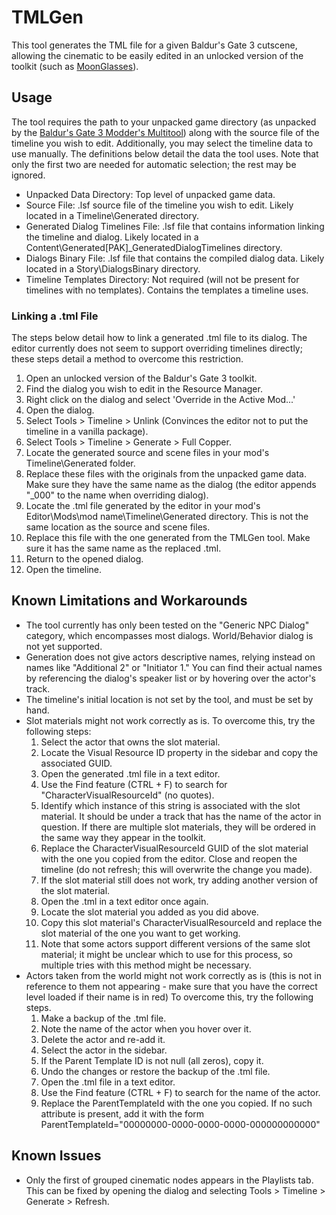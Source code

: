 # TMLGen

 This tool generates the TML file for a given Baldur's Gate 3 cutscene, allowing the cinematic to be easily edited in an unlocked version of the toolkit (such as [MoonGlasses](https://www.nexusmods.com/baldursgate3/mods/12308?tab=description)).

## Usage

The tool requires the path to your unpacked game directory (as unpacked by the [Baldur's Gate 3 Modder's Multitool](https://github.com/ShinyHobo/BG3-Modders-Multitool)) along with the source file of the timeline you wish to edit.
Additionally, you may select the timeline data to use manually. The definitions below detail the data the tool uses. Note that only the first two are needed for automatic selection; the rest may be ignored.
- Unpacked Data Directory: Top level of unpacked game data.
- Source File: .lsf source file of the timeline you wish to edit. Likely located in a Timeline\Generated directory.
- Generated Dialog Timelines File: .lsf file that contains information linking the timeline and dialog. Likely located in a Content\Generated\[PAK]_GeneratedDialogTimelines directory.
- Dialogs Binary File: .lsf file that contains the compiled dialog data. Likely located in a Story\DialogsBinary directory.
- Timeline Templates Directory: Not required (will not be present for timelines with no templates). Contains the templates a timeline uses.

### Linking a .tml File

The steps below detail how to link a generated .tml file to its dialog. The editor currently does not seem to support overriding timelines directly; these steps detail a method to overcome this restriction.

1. Open an unlocked version of the Baldur's Gate 3 toolkit.
2. Find the dialog you wish to edit in the Resource Manager.
3. Right click on the dialog and select 'Override in the Active Mod...'
4. Open the dialog.
5. Select Tools > Timeline > Unlink (Convinces the editor not to put the timeline in a vanilla package).
6. Select Tools > Timeline > Generate > Full Copper.
7. Locate the generated source and scene files in your mod's Timeline\Generated folder.
8. Replace these files with the originals from the unpacked game data. Make sure they have the same name as the dialog (the editor appends "_000" to the name when overriding dialog).
9. Locate the .tml file generated by the editor in your mod's Editor\Mods\mod name\Timeline\Generated directory. This is not the same location as the source and scene files.
10. Replace this file with the one generated from the TMLGen tool. Make sure it has the same name as the replaced .tml.
11. Return to the opened dialog.
12. Open the timeline.

## Known Limitations and Workarounds

- The tool currently has only been tested on the "Generic NPC Dialog" category, which encompasses most dialogs. World/Behavior dialog is not yet supported.
- Generation does not give actors descriptive names, relying instead on names like "Additional 2" or "Initiator 1." You can find their actual names by referencing the dialog's speaker list or by hovering over the actor's track.
- The timeline's initial location is not set by the tool, and must be set by hand.
- Slot materials might not work correctly as is. To overcome this, try the following steps:
  1. Select the actor that owns the slot material.
  2. Locate the Visual Resource ID property in the sidebar and copy the associated GUID.
  3. Open the generated .tml file in a text editor.
  4. Use the Find feature (CTRL + F) to search for "CharacterVisualResourceId" (no quotes).
  5. Identify which instance of this string is associated with the slot material. It should be under a track that has the name of the actor in question. If there are multiple slot materials, they will be ordered in the same way they appear in the toolkit.
  6. Replace the CharacterVisualResourceId GUID of the slot material with the one you copied from the editor. Close and reopen the timeline (do not refresh; this will overwrite the change you made).
  7. If the slot material still does not work, try adding another version of the slot material.
  8. Open the .tml in a text editor once again.
  9. Locate the slot material you added as you did above.
  10. Copy this slot material's CharacterVisualResourceId and replace the slot material of the one you want to get working.
  11. Note that some actors support different versions of the same slot material; it might be unclear which to use for this process, so multiple tries with this method might be necessary.
 - Actors taken from the world might not work correctly as is (this is not in reference to them not appearing - make sure that you have the correct level loaded if their name is in red) To overcome this, try the following steps.
   1. Make a backup of the .tml file.
   2. Note the name of the actor when you hover over it.
   3. Delete the actor and re-add it.
   4. Select the actor in the sidebar.
   5. If the Parent Template ID is not null (all zeros), copy it.
   6. Undo the changes or restore the backup of the .tml file.
   7. Open the .tml file in a text editor.
   8. Use the Find feature (CTRL + F) to search for the name of the actor.
   9. Replace the ParentTemplateId with the one you copied. If no such attribute is present, add it with the form ParentTemplateId="00000000-0000-0000-0000-000000000000"

## Known Issues

- Only the first of grouped cinematic nodes appears in the Playlists tab. This can be fixed by opening the dialog and selecting Tools > Timeline > Generate > Refresh.
